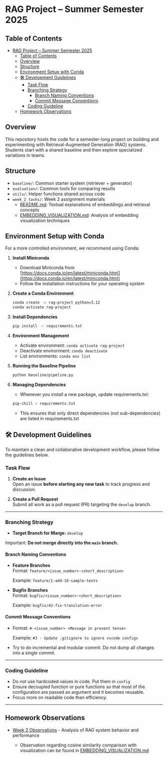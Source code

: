 # RAG Project – Summer Semester 2025

## Table of Contents
- [RAG Project – Summer Semester 2025](#rag-project--summer-semester-2025)
  - [Table of Contents](#table-of-contents)
  - [Overview](#overview)
  - [Structure](#structure)
  - [Environment Setup with Conda](#environment-setup-with-conda)
  - [🛠 Development Guidelines](#-development-guidelines)
    - [Task Flow](#task-flow)
    - [Branching Strategy](#branching-strategy)
      - [Branch Naming Conventions](#branch-naming-conventions)
      - [Commit Message Conventions](#commit-message-conventions)
    - [Coding Guideline](#coding-guideline)
  - [Homework Observations](#homework-observations)

## Overview
This repository hosts the code for a semester-long project on building and experimenting with Retrieval-Augmented Generation (RAG) systems. Students start with a shared baseline and then explore specialized variations in teams.

## Structure
- `baseline/`: Common starter system (retriever + generator)
- `evaluation/`: Common tools for comparing results
- `utils/`: Helper functions shared across code
- `week_2_tasks/`: Week 2 assignment materials
  - [README.md](week_2_tasks/README.md): Textual explanations of embeddings and retrieval concepts
  - [EMBEDDING_VISUALIZATION.md](week_2_tasks/EMBEDDING_VISUALIZATION.md): Analysis of embedding visualization techniques

## Environment Setup with Conda

For a more controlled environment, we recommend using Conda:

1. **Install Miniconda**
   - Download Miniconda from [https://docs.conda.io/en/latest/miniconda.html](https://docs.conda.io/en/latest/miniconda.html)
   - Follow the installation instructions for your operating system

2. **Create a Conda Environment**
   ```bash
   conda create -n rag-project python=3.12
   conda activate rag-project
   ```

3. **Install Dependencies**
   ```bash
   pip install -r requirements.txt
   ```

4. **Environment Management**
   - Activate environment: `conda activate rag-project`
   - Deactivate environment: `conda deactivate`
   - List environments: `conda env list`

5. **Running the Baseline Pipeline**
   ```bash
   python baseline/pipeline.py
   ```

6. **Managing Dependencies**
   - Whenever you install a new package, update requirements.txt:
   ```bash
   pip-chill > requirements.txt
   ```
   - This ensures that only direct dependencies (not sub-dependencies) are listed in requirements.txt

## 🛠 Development Guidelines

To maintain a clean and collaborative development workflow, please follow the guidelines below.

### Task Flow

1. **Create an Issue**  
   Open an issue **before starting any new task** to track progress and discussion.

2. **Create a Pull Request**  
   Submit all work as a pull request (PR) targeting the `develop` branch.  

---

### Branching Strategy

- **Target Branch for Marge:** `develop`

Important: **Do not merge directly into the `main` branch.**

#### Branch Naming Conventions

- **Feature Branches**  
  Format: `feature/<issue_number>-<short_description>`

  Example:  `feature/1-add-10-sample-texts`

- **Bugfix Branches**  
Format: `bugfix/<issue_number>-<short_description>`

    Example: `bugfix/42-fix-translation-error`

#### Commit Message Conventions

- Format: `#-<issue_number> <Message in present tense>`
   
   Example: `#3 - Update .gitignore to ignore vscode configs`
- Try to do incremental and modular commit. Do not dump all changes into a single commit.

---

### Coding Guideline

   - Do not use hardcoded values in code. Put them in `config`
   - Ensure decoupled function or pure functions so that most of the configuration are passed as argument and it becomes reusable.
   - Focus more on readable code than efficiency.
  
---

## Homework Observations
- [Week 2 Observations](homeworks/week_2/README.md) - Analysis of RAG system behavior and performance

  - Observation regarding cosine similarity comparison with visualization can be found in [EMBEDDING_VISUALIZATION.md](week_2_tasks/EMBEDDING_VISUALIZATION.md)
